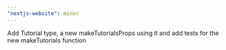 ```yaml
---
"nextjs-website": minor
---
```


Add Tutorial type, a new makeTutorialsProps using it and add tests for the new makeTutorials function
